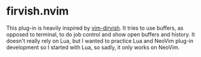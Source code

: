 # firvish.nvim

This plug-in is heavily inspired by [vim-dirvish](https://github.com/justinmk/vim-dirvish).
It tries to use buffers, as opposed to terminal, to do job control and show open buffers and history.
It doesn't really rely on Lua, but I wanted to practice Lua and NeoVim plug-in development so I started
with Lua, so sadly, it only works on NeoVim.
